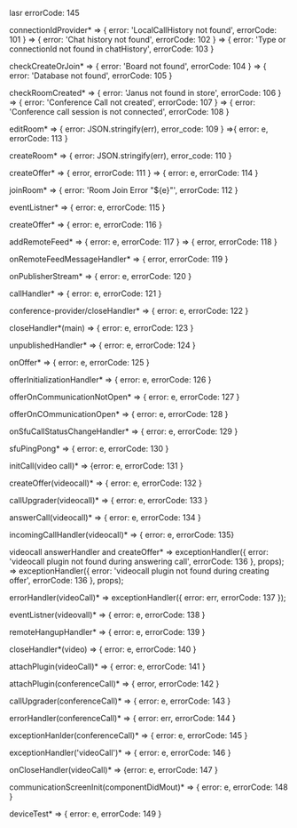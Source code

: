 lasr errorCode: 145

connectionIdProvider*
=> { error: 'LocalCallHistory not found', errorCode: 101 }
=> { error: 'Chat history not found', errorCode: 102 }
=> { error: 'Type or connectionId not found in chatHistory', errorCode: 103 }

checkCreateOrJoin*
=> { error: 'Board not found', errorCode: 104 }
=> { error: 'Database not found', errorCode: 105 }

checkRoomCreated*
=> { error: 'Janus not found in store', errorCode: 106 }
=> { error: 'Conference Call not created', errorCode: 107 }
=> { error: 'Conference call session is not connected', errorCode: 108 }

editRoom*
=> { error: JSON.stringify(err), error_code: 109 }
=>{ error: e, errorCode: 113 }

createRoom*
=> { error: JSON.stringify(err), error_code: 110 }

createOffer*
=> { error, errorCode: 111 }
=> { error: e, errorCode: 114 }

joinRoom*
=> { error: 'Room Join Error "${e}"', errorCode: 112 }

eventListner*
=> { error: e, errorCode: 115 }

createOffer*
=> { error: e, errorCode: 116 }

addRemoteFeed*
=> { error: e, errorCode: 117 }
=> { error, errorCode: 118 }

onRemoteFeedMessageHandler*
=> { error, errorCode: 119 }

onPublisherStream*
=> { error: e, errorCode: 120 }

callHandler*
=> { error: e, errorCode: 121 }

conference-provider/closeHandler*
=> { error: e, errorCode: 122 }

closeHandler*(main)
=> { error: e, errorCode: 123 }

unpublishedHandler*
=> { error: e, errorCode: 124 }

onOffer*
=> { error: e, errorCode: 125 }

offerInitializationHandler*
=> { error: e, errorCode: 126 }

offerOnCommunicationNotOpen*
=> { error: e, errorCode: 127 }

 offerOnCOmmunicationOpen*
 => { error: e, errorCode: 128 }

 onSfuCallStatusChangeHandler*
 => { error: e, errorCode: 129 }

 sfuPingPong*
 => { error: e, errorCode: 130 }

 initCall(video call)*
 => {error: e, errorCode: 131 }

  createOffer(videocall)*
  => { error: e, errorCode: 132 }

 callUpgrader(videocall)*
 => { error: e, errorCode: 133 }

 answerCall(videocall)*
 => { error: e, errorCode: 134 }

 incomingCallHandler(videocall)*
 => { error: e, errorCode: 135}

 videocall answerHandler and createOffer*
 => exceptionHandler({ error: 'videocall plugin not found during answering call', errorCode: 136 }, props);
 => exceptionHandler({ error: 'videocall plugin not found during creating offer', errorCode: 136 }, props);

 errorHandler(videoCall)*
 => exceptionHandler({ error: err, errorCode: 137 });

 eventListner(videovall)*
 => { error: e, errorCode: 138 }

 remoteHangupHandler*
 =>  { error: e, errorCode: 139 }

 closeHandler*(video)
 => { error: e, errorCode: 140 }

 attachPlugin(videoCall)*
 => { error: e, errorCode: 141 }

 attachPlugin(conferenceCall)*
 => { error, errorCode: 142 }

 callUpgrader(conferenceCall)*
 => { error: e, errorCode: 143 }

 errorHandler(conferenceCall)*
 => { error: err, errorCode: 144 }

 exceptionHanlder(conferenceCall)*
 => { error: e, errorCode: 145 }

 exceptionHandler('videoCall')*
 => { error: e, errorCode: 146 }

 onCloseHandler(videoCall)*
 => {error: e, errorCode: 147 }

 communicationScreenInit(componentDidMout)*
 => { error: e, errorCode: 148 }

 deviceTest*
 => { error: e, errorCode: 149 }